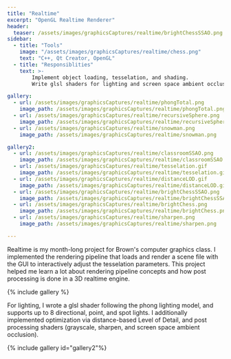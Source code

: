 ```yaml
---
title: "Realtime"
excerpt: "OpenGL Realtime Renderer"
header:
  teaser: /assets/images/graphicsCaptures/realtime/brightChessSSAO.png
sidebar:
  - title: "Tools"
    image: "/assets/images/graphicsCaptures/realtime/chess.png"
    text: "C++, Qt Creator, OpenGL"
  - title: "Responsiblities"
    text: >-
        Implement object loading, tesselation, and shading. 
        Write glsl shaders for lighting and screen space ambient occlusion.

gallery:
  - url: /assets/images/graphicsCaptures/realtime/phongTotal.png
    image_path: /assets/images/graphicsCaptures/realtime/phongTotal.png
  - url: /assets/images/graphicsCaptures/realtime/recursiveSphere.png
    image_path: /assets/images/graphicsCaptures/realtime/recursiveSphere.png
  - url: /assets/images/graphicsCaptures/realtime/snowman.png
    image_path: /assets/images/graphicsCaptures/realtime/snowman.png

gallery2:
  - url: /assets/images/graphicsCaptures/realtime/classroomSSAO.png
    image_path: /assets/images/graphicsCaptures/realtime/classroomSSAO.png
  - url: /assets/images/graphicsCaptures/realtime/tesselation.gif
    image_path: /assets/images/graphicsCaptures/realtime/tesselation.gif
  - url: /assets/images/graphicsCaptures/realtime/distanceLOD.gif
    image_path: /assets/images/graphicsCaptures/realtime/distanceLOD.gif
  - url: /assets/images/graphicsCaptures/realtime/brightChessSSAO.png
    image_path: /assets/images/graphicsCaptures/realtime/brightChessSSAO.png
  - url: /assets/images/graphicsCaptures/realtime/brightChess.png
    image_path: /assets/images/graphicsCaptures/realtime/brightChess.png
  - url: /assets/images/graphicsCaptures/realtime/sharpen.png
    image_path: /assets/images/graphicsCaptures/realtime/sharpen.png

---
```


  <!-- overlay_color: "#000" -->
  <!-- overlay_filter: "0.0" -->
  <!-- overlay_image: /assets/images/graphicsCaptures/realtime/chess.png -->

Realtime is my month-long project for Brown's computer graphics class. 
I implemented the rendering pipeline that loads and render a scene file with the GUI to interactively adjust the tesselation
parameters.
This project helped me learn a lot about rendering pipeline concepts and how post processing is done in a 3D realtime engine.

{% include gallery %}

For lighting, I wrote a glsl shader following the phong lighting model, and supports up to 8 directional, point, and spot lights.
I additionally implemented optimization via distance-based Level of Detail, and post processing shaders (grayscale, sharpen, and screen space ambient occlusion).

{% include gallery id="gallery2"%}
